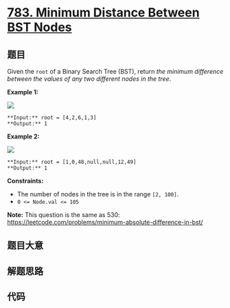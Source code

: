 # [783. Minimum Distance Between BST Nodes](https://leetcode.com/problems/minimum-distance-between-bst-nodes)

## 题目

Given the `root` of a Binary Search Tree (BST), return _the minimum difference
between the values of any two different nodes in the tree_.



**Example 1:**

![](https://assets.leetcode.com/uploads/2021/02/05/bst1.jpg)

    
    
    **Input:** root = [4,2,6,1,3]
    **Output:** 1
    

**Example 2:**

![](https://assets.leetcode.com/uploads/2021/02/05/bst2.jpg)

    
    
    **Input:** root = [1,0,48,null,null,12,49]
    **Output:** 1
    



**Constraints:**

  * The number of nodes in the tree is in the range `[2, 100]`.
  * `0 <= Node.val <= 105`



**Note:** This question is the same as 530:
<https://leetcode.com/problems/minimum-absolute-difference-in-bst/>


## 题目大意

## 解题思路

## 代码

```javascript

```
